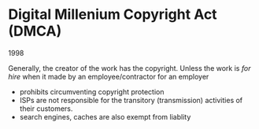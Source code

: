 # Digital Millenium Copyright Act (DMCA)
1998

Generally, the creator of the work has the copyright. Unless the work is _for hire_ when it made by an employee/contractor for an employer

- prohibits circumventing copyright protection
- ISPs are not responsible for the transitory (transmission) activities of their customers. 
- search engines, caches are also exempt from liablity 
